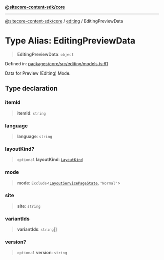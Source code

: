 [**@sitecore-content-sdk/core**](../../README.md)

***

[@sitecore-content-sdk/core](../../README.md) / [editing](../README.md) / EditingPreviewData

# Type Alias: EditingPreviewData

> **EditingPreviewData**: `object`

Defined in: [packages/core/src/editing/models.ts:61](https://github.com/Sitecore/content-sdk/blob/bfe672d212140ef15b86f850b9fb38de51521218/packages/core/src/editing/models.ts#L61)

Data for Preview (Editing) Mode.

## Type declaration

### itemId

> **itemId**: `string`

### language

> **language**: `string`

### layoutKind?

> `optional` **layoutKind**: [`LayoutKind`](../enumerations/LayoutKind.md)

### mode

> **mode**: `Exclude`\<[`LayoutServicePageState`](../../layout/enumerations/LayoutServicePageState.md), `"Normal"`\>

### site

> **site**: `string`

### variantIds

> **variantIds**: `string`[]

### version?

> `optional` **version**: `string`

